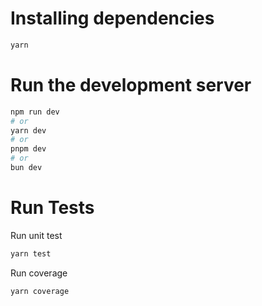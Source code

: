 # Installing dependencies

```bash
yarn
```

# Run the development server

```bash
npm run dev
# or
yarn dev
# or
pnpm dev
# or
bun dev
```

# Run Tests

Run unit test

```bash
yarn test
```

Run coverage

```bash
yarn coverage
```

